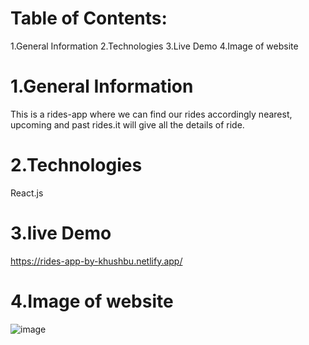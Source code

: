 # Table of Contents:
1.General Information 2.Technologies 3.Live Demo 4.Image of website

# 1.General Information
This is a rides-app where we can find our rides accordingly nearest, upcoming and past rides.it will give all the details of ride.

# 2.Technologies
React.js

# 3.live Demo
https://rides-app-by-khushbu.netlify.app/

# 4.Image of website
![image](https://user-images.githubusercontent.com/86652571/168116858-584b12e2-0496-4ae1-a35c-8a5a0e22d489.png)
 
 
